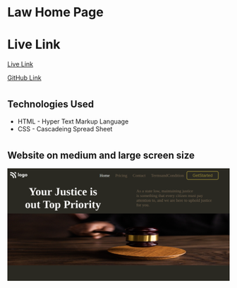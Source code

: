 # Law Home Page

# Live Link
[Live Link](https://saas-landing-page-ui.netlify.app/)

[GitHub Link](https://github.com/Shekhawat-J/Project-3-Law-Home-Page)

#

## Technologies Used
- HTML - Hyper Text Markup Language
- CSS - Cascadeing Spread Sheet


#

## Website on medium and large screen size
![image](./page_scrren_shot.png)

